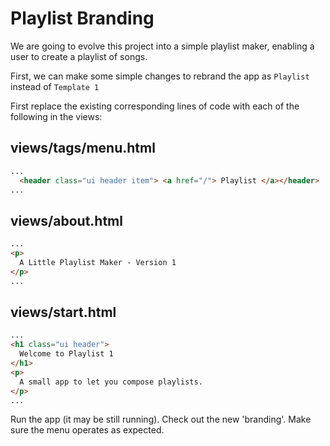 # Playlist Branding

We are going to evolve this project into a simple playlist maker, enabling a user to create a playlist of songs.

First, we can make some simple changes to rebrand the app as `Playlist` instead of `Template 1`

First replace the existing corresponding lines of code with each of the following in the views:

## views/tags/menu.html

~~~html
...
  <header class="ui header item"> <a href="/"> Playlist </a></header>
...
~~~

## views/about.html

~~~html
...
<p>
  A Little Playlist Maker - Version 1
</p>
...
~~~

## views/start.html

~~~html
...
<h1 class="ui header">
  Welcome to Playlist 1
</h1>
<p>
  A small app to let you compose playlists.
</p>
...
~~~

Run the app (it may be still running). Check out the new 'branding'. Make sure the menu operates as expected.

